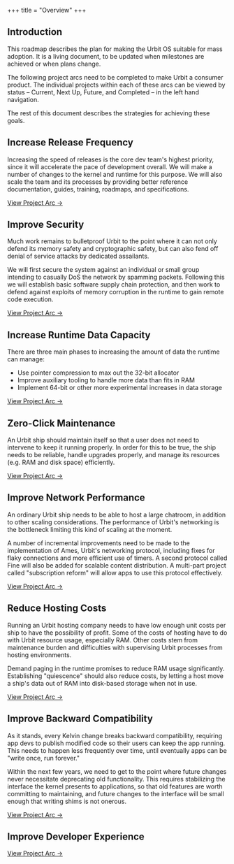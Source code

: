 +++
title = "Overview"
+++

## Introduction

This roadmap describes the plan for making the Urbit OS suitable for mass adoption. It is a living document, to be updated when milestones are achieved or when plans change.

The following project arcs need to be completed to make Urbit a consumer product. The individual projects within each of these arcs can be viewed by status – Current, Next Up, Future, and Completed – in the left hand navigation.

The rest of this document describes the strategies for achieving these goals.

## Increase Release Frequency

Increasing the speed of releases is the core dev team's highest priority, since it will accelerate the pace of development overall.
We will make a number of changes to the kernel and runtime for this purpose. We will also scale the team and its processes by providing better reference documentation, guides, training, roadmaps, and specifications.

[View Project Arc &rarr;](/arcs/increase-release-frequency)


## Improve Security

Much work remains to bulletproof Urbit to the point where it can not only defend its memory safety and cryptographic safety, but can also fend off denial of service attacks by dedicated assailants.

We will first secure the system against an individual or small group intending to casually DoS the network by spamming packets. Following this we will establish basic software supply chain protection, and then work to defend against exploits of memory corruption in the runtime to gain remote code execution.

[View Project Arc &rarr;](/arcs/improve-security)


## Increase Runtime Data Capacity

There are three main phases to increasing the amount of data the runtime can manage:
- Use pointer compression to max out the 32-bit allocator
- Improve auxiliary tooling to handle more data than fits in RAM
- Implement 64-bit or other more experimental increases in data storage

[View Project Arc &rarr;](arcs/increase-runtime-data-capacity)


## Zero-Click Maintenance

An Urbit ship should maintain itself so that a user does not need to intervene to keep it running properly. In order for this to be true, the ship needs to be reliable, handle upgrades properly, and manage its resources (e.g. RAM and disk space) efficiently.

[View Project Arc &rarr;](/arcs/zero-click-maintenance)


## Improve Network Performance

An ordinary Urbit ship needs to be able to host a large chatroom, in addition to other scaling considerations. The performance of Urbit's networking is the bottleneck limiting this kind of scaling at the moment.

A number of incremental improvements need to be made to the implementation of Ames, Urbit's networking protocol, including fixes for flaky connections and more efficient use of timers. A second protocol called Fine will also be added for scalable content distribution. A multi-part project called "subscription reform" will allow apps to use this protocol effectively.

[View Project Arc &rarr;](/arcs/improve-network-performance)


## Reduce Hosting Costs

Running an Urbit hosting company needs to have low enough unit costs per ship to have the possibility of profit. Some of the costs of hosting have to do with Urbit resource usage, especially RAM. Other costs stem from maintenance burden and difficulties with supervising Urbit processes from hosting environments.

Demand paging in the runtime promises to reduce RAM usage significantly. Establishing "quiescence" should also reduce costs, by letting a host move a ship's data out of RAM into disk-based storage when not in use.

[View Project Arc &rarr;](/arcs/reduce-hosting-costs)


## Improve Backward Compatibility

As it stands, every Kelvin change breaks backward compatibility, requiring app devs to publish modified code so their users can keep the app running. This needs to happen less frequently over time, until eventually apps can be "write once, run forever."

Within the next few years, we need to get to the point where future changes never necessitate deprecating old functionality. This requires stabilizing the interface the kernel presents to applications, so that old features are worth committing to maintaining, and future changes to the interface will be small enough that writing shims is not onerous.

[View Project Arc &rarr;](/arcs/improve-backward-compatibility)


## Improve Developer Experience

[View Project Arc &rarr;](/arcs/improve-backward-compatibility)
